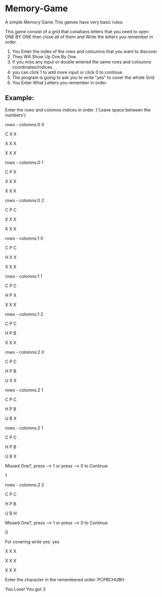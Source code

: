 # Memory-Game
A simple Memory Game
This gamee have very basic rules:

This game consist of a grid that conatians letters that you need to open ONE BY ONE then close all of them and Write the letters you remember in order.

1. You Enter the index of the rows and coloumns that you want to discover
2. They Will Show Up One By One.
3. If you miss any input or double entered the same rows and coloumns coordinates/indices. 
4. you can click 1 to add more input or click 0 to continue.
5. The program is going to ask you to write "yes" to cover the whole Grid
6. You Enter What Letters you remember in order.

## Example:

Enter the rows and colomns indices in order. ('Leave space between the numbers')

rows - colomns:0 0

C X X 

X X X 

X X X 

rows - colomns:0 1

C P X 

X X X 

X X X 

rows - colomns:0 2

C P C

X X X

X X X

rows - colomns:1 0

C P C

H X X

X X X

rows - colomns:1 1

C P C

H P X

X X X

rows - colomns:1 2

C P C

H P B

X X X

rows - colomns:2 0

C P C

H P B

U X X

rows - colomns:2 1

C P C

H P B

U B X

rows - colomns:2 1

C P C

H P B

U B X

Missed One?, press --> 1 or press --> 0 to Continue

1

rows - colomns:2 2

C P C

H P B

U B H

Missed One?, press --> 1 or press --> 0 to Continue

0

For covering write yes: yes

X X X

X X X

X X X

Enter the character in the remembered order: PCPBCHUBH

You Lose! You got 3
